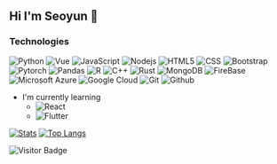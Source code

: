 ## Hi I'm Seoyun 🐾
<!--
**anemoneflower/anemoneflower** is a ✨ _special_ ✨ repository because its `README.md` (this file) appears on your GitHub profile.

Here are some ideas to get you started:

- 🔭 I’m currently working on ...
- 🌱 I’m currently learning ...
- 👯 I’m looking to collaborate on ...
- 🤔 I’m looking for help with ...
- 💬 Ask me about ...
- 📫 How to reach me: ...
- 😄 Pronouns: ...
- ⚡ Fun fact: ...
-->

### Technologies
![Python](https://img.shields.io/badge/-Python-black?style=flat-square&logo=Python)
![Vue](https://img.shields.io/badge/-Vue-black?style=flat-square&logo=vue.js)
![JavaScript](https://img.shields.io/badge/-JavaScript-black?style=flat-square&logo=javascript)
![Nodejs](https://img.shields.io/badge/-Nodejs-black?style=flat-square&logo=Node.js)
![HTML5](https://img.shields.io/badge/-HTML5-black?style=flat-square&logo=html5)
![CSS](https://img.shields.io/badge/-CSS3-black?style=flat-square&logo=css3)
![Bootstrap](https://img.shields.io/badge/-Bootstrap-black?style=flat-square&logo=bootstrap)
![Pytorch](https://img.shields.io/badge/-Pytorch-black?style=flat-square&logo=Pytorch)
![Pandas](https://img.shields.io/badge/-Pandas-black?style=flat-square&logo=Pandas)
![R](https://img.shields.io/badge/-R-black?style=flat-square&logo=R)
![C++](https://img.shields.io/badge/-C++-black?style=flat-square&logo=c)
![Rust](https://img.shields.io/badge/-Rust-black?style=flat-square&logo=rust)
![MongoDB](https://img.shields.io/badge/-MongoDB-black?style=flat-square&logo=mongodb)
![FireBase](https://img.shields.io/badge/-FireBase-black?style=flat-square&logo=firebase)
![Microsoft Azure](https://img.shields.io/badge/Microsoft%20Azure-black?style=flat-square&logo=microsoft-azure)
![Google Cloud](https://img.shields.io/badge/Google%20Cloud-black?style=flat-square&logo=google-cloud)
![Git](https://img.shields.io/badge/Git-black?style=flat-square&logo=git)
![Github](https://img.shields.io/badge/GitHub-black?style=flat-square&logo=github)

- I'm currently learning
  - ![React](https://img.shields.io/badge/-React-black?style=flat-square&logo=react)
  - ![Flutter](https://img.shields.io/badge/-Flutter-black?style=flat-square&logo=flutter)

[![Stats](https://github-readme-stats.vercel.app/api?username=anemoneflower&count_private=true&show_icons=true&theme=nightowl)](https://github.com/anemoneflower/github-readme-stats)
[![Top Langs](https://github-readme-stats.vercel.app/api/top-langs/?username=anemoneflower&count_private=true&exclude_repo=MSQ_SegQ,smr-verification&hide=coq,tex&langs_count=8&layout=compact&theme=nightowl)](https://github.com/anemoneflower/github-readme-stats)

![Visitor Badge](https://visitor-badge.laobi.icu/badge?page_id=anemoneflower.anemoneflower&left_color=black&right_color=violet)
